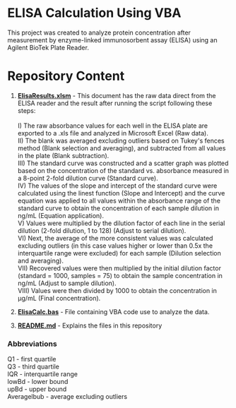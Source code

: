 # ELISA Calculation Using VBA

This project was created to analyze protein concentration after measurement by enzyme-linked immunosorbent assay (ELISA) using an Agilent BioTek Plate Reader.<br>

# Repository Content

1. [**ElisaResults.xlsm**]() - This document has the raw data direct from the ELISA reader and the result after running the script following these steps:<br>  
   I) The raw absorbance values for each well in the ELISA plate are exported to a .xls file and analyzed in Microsoft Excel (Raw data).  
   II) The blank was averaged excluding outliers based on Tukey's fences method (Blank selection and averaging), and subtracted from all values in the plate (Blank subtraction).  
   III) The standard curve was constructed and a scatter graph was plotted based on the concentration of the standard vs. absorbance measured in a 8-point 2-fold dilution curve (Standard curve).  
   IV) The values of the slope and intercept of the standard curve were calculated using the linest function (Slope and Intercept) and the curve equation was applied to all values within the absorbance range of the standard curve to obtain the concentration of each sample dilution in ng/mL (Equation application).  
   V) Values were multiplied by the dilution factor of each line in the serial dilution (2-fold dilution, 1 to 128) (Adjust to serial dilution).  
   VI) Next, the average of the more consistent values was calculated excluding outliers (in this case values higher or lower than 0.5x the interquartile range were excluded) for each sample (Dilution selection and averaging).  
   VII) Recovered values were then multiplied by the initial dilution factor (standard = 1000, samples = 75) to obtain the sample concentration in ng/mL (Adjust to sample dilution).  
   VIII) Values were then divided by 1000 to obtain the concentration in µg/mL (Final concentration).<br>

2. [**ElisaCalc.bas**]() - File containing VBA code use to analyze the data.<br>

3. [**README.md**]() - Explains the files in this repository

### Abbreviations

Q1 - first quartile <br>
Q3 - third quartile <br>
IQR - interquartile range <br>
lowBd - lower bound <br>
upBd - upper bound <br>
Averagelbub - average excluding outliers
